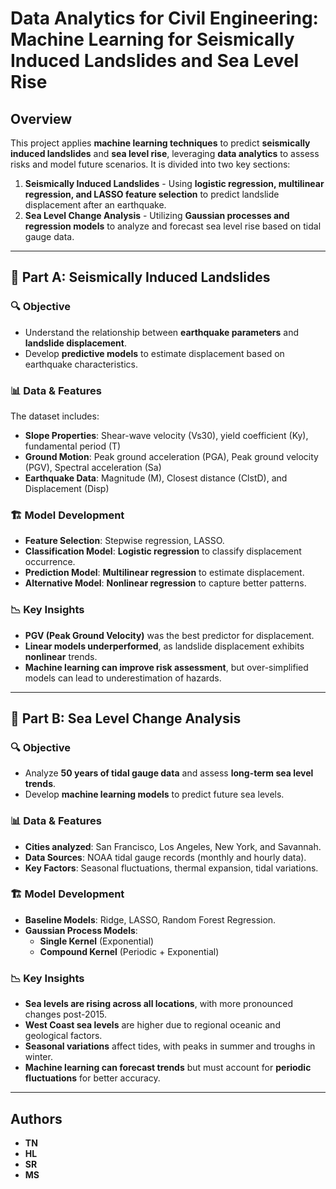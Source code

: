 # Data Analytics for Civil Engineering: Machine Learning for Seismically Induced Landslides and Sea Level Rise

## Overview
This project applies **machine learning techniques** to predict **seismically induced landslides** and **sea level rise**, leveraging **data analytics** to assess risks and model future scenarios. It is divided into two key sections:

1. **Seismically Induced Landslides** - Using **logistic regression, multilinear regression, and LASSO feature selection** to predict landslide displacement after an earthquake.
2. **Sea Level Change Analysis** - Utilizing **Gaussian processes and regression models** to analyze and forecast sea level rise based on tidal gauge data.

---

## 📌 Part A: Seismically Induced Landslides
### 🔍 Objective
- Understand the relationship between **earthquake parameters** and **landslide displacement**.
- Develop **predictive models** to estimate displacement based on earthquake characteristics.

### 📊 Data & Features
The dataset includes:
- **Slope Properties**: Shear-wave velocity (Vs30), yield coefficient (Ky), fundamental period (T)
- **Ground Motion**: Peak ground acceleration (PGA), Peak ground velocity (PGV), Spectral acceleration (Sa)
- **Earthquake Data**: Magnitude (M), Closest distance (ClstD), and Displacement (Disp)

### 🏗️ Model Development
- **Feature Selection**: Stepwise regression, LASSO.
- **Classification Model**: **Logistic regression** to classify displacement occurrence.
- **Prediction Model**: **Multilinear regression** to estimate displacement.
- **Alternative Model**: **Nonlinear regression** to capture better patterns.

### 📉 Key Insights
- **PGV (Peak Ground Velocity)** was the best predictor for displacement.
- **Linear models underperformed**, as landslide displacement exhibits **nonlinear** trends.
- **Machine learning can improve risk assessment**, but over-simplified models can lead to underestimation of hazards.

---

## 🌊 Part B: Sea Level Change Analysis
### 🔍 Objective
- Analyze **50 years of tidal gauge data** and assess **long-term sea level trends**.
- Develop **machine learning models** to predict future sea levels.

### 📊 Data & Features
- **Cities analyzed**: San Francisco, Los Angeles, New York, and Savannah.
- **Data Sources**: NOAA tidal gauge records (monthly and hourly data).
- **Key Factors**: Seasonal fluctuations, thermal expansion, tidal variations.

### 🏗️ Model Development
- **Baseline Models**: Ridge, LASSO, Random Forest Regression.
- **Gaussian Process Models**:
  - **Single Kernel** (Exponential)
  - **Compound Kernel** (Periodic + Exponential)

### 📉 Key Insights
- **Sea levels are rising across all locations**, with more pronounced changes post-2015.
- **West Coast sea levels** are higher due to regional oceanic and geological factors.
- **Seasonal variations** affect tides, with peaks in summer and troughs in winter.
- **Machine learning can forecast trends** but must account for **periodic fluctuations** for better accuracy.

---
## Authors
- **TN**
- **HL**
- **SR**
- **MS**
